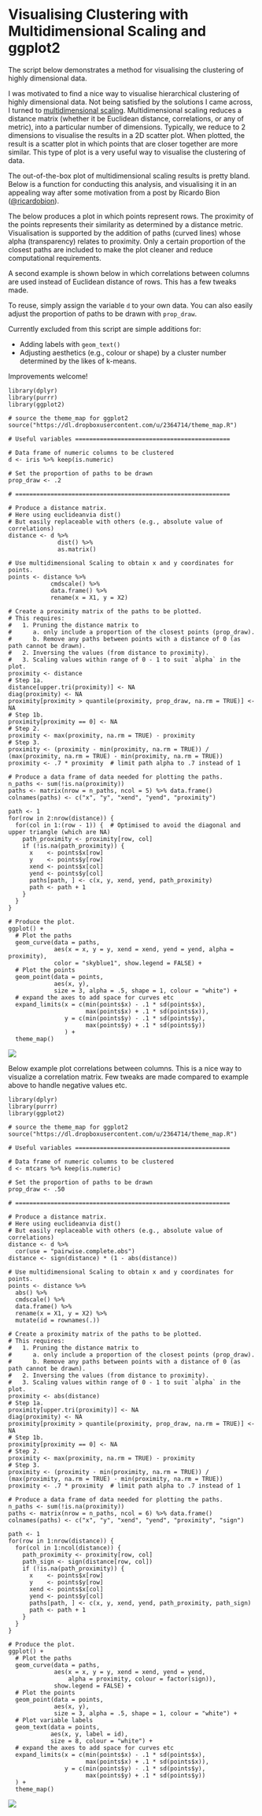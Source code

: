 Visualising Clustering with Multidimensional Scaling and ggplot2
================================================================

The script below demonstrates a method for visualising the clustering of
highly dimensional data.

I was motivated to find a nice way to visualise hierarchical clustering
of highly dimensional data. Not being satisfied by the solutions I came
across, I turned to [multidimensional
scaling](https://en.wikipedia.org/wiki/Multidimensional_scaling).
Multidimensional scaling reduces a distance matrix (whether it be
Euclidean distance, correlations, or any of metric), into a particular
number of dimensions. Typically, we reduce to 2 dimensions to visualise
the results in a 2D scatter plot. When plotted, the result is a scatter
plot in which points that are closer together are more similar. This
type of plot is a very useful way to visualise the clustering of data.

The out-of-the-box plot of multidimensional scaling results is pretty
bland. Below is a function for conducting this analysis, and visualising
it in an appealing way after some motivation from a post by Ricardo Bion
([@ricardobion](<https://twitter.com/ricardobion/status/717916814529810432>)).

The below produces a plot in which points represent rows. The proximity
of the points represents their similarity as determined by a distance
metric. Visualisation is supported by the addition of paths (curved
lines) whose alpha (transparency) relates to proximity. Only a certain
proportion of the closest paths are included to make the plot cleaner
and reduce computational requirements.

A second example is shown below in which correlations between columns
are used instead of Euclidean distance of rows. This has a few tweaks
made.

To reuse, simply assign the variable `d` to your own data. You can also
easily adjust the proportion of paths to be drawn with `prop_draw`.

Currently excluded from this script are simple additions for:

-   Adding labels with `geom_text()`
-   Adjusting aesthetics (e.g., colour or shape) by a cluster number
    determined by the likes of k-means.

Improvements welcome!

    library(dplyr)
    library(purrr)
    library(ggplot2)

    # source the theme_map for ggplot2
    source("https://dl.dropboxusercontent.com/u/2364714/theme_map.R")

    # Useful variables ============================================

    # Data frame of numeric columns to be clustered
    d <- iris %>% keep(is.numeric)

    # Set the proportion of paths to be drawn
    prop_draw <- .2

    # =============================================================

    # Produce a distance matrix.
    # Here using euclideanvia dist()
    # But easily replaceable with others (e.g., absolute value of correlations)
    distance <- d %>%
                  dist() %>%
                  as.matrix()

    # Use multidimensional Scaling to obtain x and y coordinates for points.
    points <- distance %>%
                cmdscale() %>%
                data.frame() %>%
                rename(x = X1, y = X2)

    # Create a proximity matrix of the paths to be plotted.
    # This requires:
    #   1. Pruning the distance matrix to
    #      a. only include a proportion of the closest points (prop_draw).
    #      b. Remove any paths between points with a distance of 0 (as path cannot be drawn).
    #   2. Inversing the values (from distance to proximity).
    #   3. Scaling values within range of 0 - 1 to suit `alpha` in the plot.
    proximity <- distance
    # Step 1a.
    distance[upper.tri(proximity)] <- NA
    diag(proximity) <- NA
    proximity[proximity > quantile(proximity, prop_draw, na.rm = TRUE)] <- NA
    # Step 1b.
    proximity[proximity == 0] <- NA
    # Step 2.
    proximity <- max(proximity, na.rm = TRUE) - proximity
    # Step 3.
    proximity <- (proximity - min(proximity, na.rm = TRUE)) / (max(proximity, na.rm = TRUE) - min(proximity, na.rm = TRUE))
    proximity <- .7 * proximity  # limit path alpha to .7 instead of 1

    # Produce a data frame of data needed for plotting the paths.
    n_paths <- sum(!is.na(proximity))
    paths <- matrix(nrow = n_paths, ncol = 5) %>% data.frame()
    colnames(paths) <- c("x", "y", "xend", "yend", "proximity")

    path <- 1
    for(row in 2:nrow(distance)) {
      for(col in 1:(row - 1)) {  # Optimised to avoid the diagonal and upper triangle (which are NA)
        path_proximity <- proximity[row, col]
        if (!is.na(path_proximity)) {
          x    <- points$x[row]
          y    <- points$y[row]
          xend <- points$x[col]
          yend <- points$y[col]
          paths[path, ] <- c(x, y, xend, yend, path_proximity)
          path <- path + 1
        }
      }
    }

    # Produce the plot.
    ggplot() +
      # Plot the paths
      geom_curve(data = paths,
                 aes(x = x, y = y, xend = xend, yend = yend, alpha = proximity),
                 color = "skyblue1", show.legend = FALSE) +
      # Plot the points
      geom_point(data = points,
                 aes(x, y),
                 size = 3, alpha = .5, shape = 1, colour = "white") +
      # expand the axes to add space for curves etc
      expand_limits(x = c(min(points$x) - .1 * sd(points$x),
                          max(points$x) + .1 * sd(points$x)),
                    y = c(min(points$y) - .1 * sd(points$y),
                          max(points$y) + .1 * sd(points$y))
                    ) +
      theme_map()

![](README_files/figure-markdown_strict/unnamed-chunk-1-1.png)

Below example plot correlations between columns. This is a nice way to
visualize a correlation matrix. Few tweaks are made compared to example
above to handle negative values etc.

    library(dplyr)
    library(purrr)
    library(ggplot2)

    # source the theme_map for ggplot2
    source("https://dl.dropboxusercontent.com/u/2364714/theme_map.R")

    # Useful variables ============================================

    # Data frame of numeric columns to be clustered
    d <- mtcars %>% keep(is.numeric)

    # Set the proportion of paths to be drawn
    prop_draw <- .50

    # =============================================================

    # Produce a distance matrix.
    # Here using euclideanvia dist()
    # But easily replaceable with others (e.g., absolute value of correlations)
    distance <- d %>%
      cor(use = "pairwise.complete.obs")
    distance <- sign(distance) * (1 - abs(distance))

    # Use multidimensional Scaling to obtain x and y coordinates for points.
    points <- distance %>%
      abs() %>%
      cmdscale() %>%
      data.frame() %>%
      rename(x = X1, y = X2) %>%
      mutate(id = rownames(.))

    # Create a proximity matrix of the paths to be plotted.
    # This requires:
    #   1. Pruning the distance matrix to
    #      a. only include a proportion of the closest points (prop_draw).
    #      b. Remove any paths between points with a distance of 0 (as path cannot be drawn).
    #   2. Inversing the values (from distance to proximity).
    #   3. Scaling values within range of 0 - 1 to suit `alpha` in the plot.
    proximity <- abs(distance)
    # Step 1a.
    proximity[upper.tri(proximity)] <- NA
    diag(proximity) <- NA
    proximity[proximity > quantile(proximity, prop_draw, na.rm = TRUE)] <- NA
    # Step 1b.
    proximity[proximity == 0] <- NA
    # Step 2.
    proximity <- max(proximity, na.rm = TRUE) - proximity
    # Step 3.
    proximity <- (proximity - min(proximity, na.rm = TRUE)) / (max(proximity, na.rm = TRUE) - min(proximity, na.rm = TRUE))
    proximity <- .7 * proximity  # limit path alpha to .7 instead of 1

    # Produce a data frame of data needed for plotting the paths.
    n_paths <- sum(!is.na(proximity))
    paths <- matrix(nrow = n_paths, ncol = 6) %>% data.frame()
    colnames(paths) <- c("x", "y", "xend", "yend", "proximity", "sign")

    path <- 1
    for(row in 1:nrow(distance)) {
      for(col in 1:ncol(distance)) {
        path_proximity <- proximity[row, col]
        path_sign <- sign(distance[row, col])
        if (!is.na(path_proximity)) {
          x    <- points$x[row]
          y    <- points$y[row]
          xend <- points$x[col]
          yend <- points$y[col]
          paths[path, ] <- c(x, y, xend, yend, path_proximity, path_sign)
          path <- path + 1
        }
      }
    }

    # Produce the plot.
    ggplot() +
      # Plot the paths
      geom_curve(data = paths,
                 aes(x = x, y = y, xend = xend, yend = yend,
                     alpha = proximity, colour = factor(sign)),
                 show.legend = FALSE) +
      # Plot the points
      geom_point(data = points,
                 aes(x, y),
                 size = 3, alpha = .5, shape = 1, colour = "white") +
      # Plot variable labels
      geom_text(data = points,
                aes(x, y, label = id),
                size = 8, colour = "white") +
      # expand the axes to add space for curves etc
      expand_limits(x = c(min(points$x) - .1 * sd(points$x),
                          max(points$x) + .1 * sd(points$x)),
                    y = c(min(points$y) - .1 * sd(points$y),
                          max(points$y) + .1 * sd(points$y))
      ) +
      theme_map()

![](README_files/figure-markdown_strict/unnamed-chunk-2-1.png)
